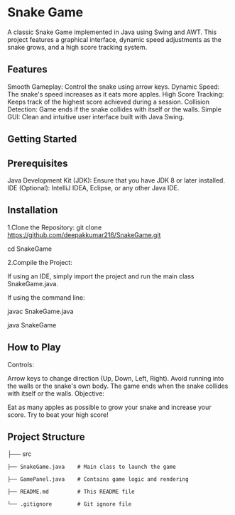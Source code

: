 # Snake Game

A classic Snake Game implemented in Java using Swing and AWT. This project features a graphical interface, dynamic speed adjustments as the snake grows, and a high score tracking system.

## Features
Smooth Gameplay: Control the snake using arrow keys.
Dynamic Speed: The snake's speed increases as it eats more apples.
High Score Tracking: Keeps track of the highest score achieved during a session.
Collision Detection: Game ends if the snake collides with itself or the walls.
Simple GUI: Clean and intuitive user interface built with Java Swing.

## Getting Started

## Prerequisites
Java Development Kit (JDK): Ensure that you have JDK 8 or later installed.
IDE (Optional): IntelliJ IDEA, Eclipse, or any other Java IDE.

## Installation
1.Clone the Repository:
git clone https://github.com/deepakkumar216/SnakeGame.git

cd SnakeGame

2.Compile the Project:

If using an IDE, simply import the project and run the main class SnakeGame.java.

If using the command line:

javac SnakeGame.java

java SnakeGame

## How to Play
Controls:

Arrow keys to change direction (Up, Down, Left, Right).
Avoid running into the walls or the snake's own body.
The game ends when the snake collides with itself or the walls.
Objective:

Eat as many apples as possible to grow your snake and increase your score.
Try to beat your high score!

## Project Structure
├── src

    ├── SnakeGame.java    # Main class to launch the game

    ├── GamePanel.java    # Contains game logic and rendering

    ├── README.md         # This README file

    └── .gitignore        # Git ignore file


